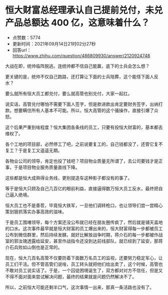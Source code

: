 # 恒大财富总经理承认自己提前兑付，未兑产品总额达 400 亿，这意味着什么？
- 点赞数：5774
- 更新时间：2021年09月14日21时02分27秒
- 回答url：https://www.zhihu.com/question/486809930/answer/2120924748
<body>
 <p data-pid="Ai_kulK_">大战在即，统帅临阵脱逃。连统帅都不信自己能赢，底下的士兵会怎么想？</p>
 <p data-pid="BZYXn4j8">更关键的是，统帅不仅自己跑路，还打算让下面的士兵陪葬，这个能怪下面人反水？</p>
 <p data-pid="Wgx4UaJH">要么就所有恒大员工都兑付，要么就高管也别兑付，大家一起扛。</p>
 <p data-pid="klB53VIK">说实话，高管兑付哪怕不需要下面人签字，但是款进款出肯定要财务签字，出纳打款。想要瞒住所有人基本不可能。所以，恒大高管的这个骚操作，直接引爆了众怒。</p>
 <p data-pid="2jL5oiek">这个后果严重到啥程度？恒大集团各条线的员工，只要有投恒大财富的，基本都去维权了。</p>
 <p data-pid="XBLpmcbF">各个工地的项目部，必然停工了吧，之前说要复工的，自己钱都没了，还管它复不复工？于是复工又遥遥无期。</p>
 <p data-pid="rJ6dSWB2">各物业公司的领导，肯定也投了钱吧？项目物业质量无所谓了，去公司要钱才是正事，于是项目物业服务质量直线下降。</p>
 <p data-pid="0kY0SMEI">这些都是恒大成熟得业务线，更别提造车这种影子都没有的事了。</p>
 <p data-pid="KJpuODAD">等于是恒大只顾及自己几百亿的眼前利益，直接逼得数万恒大员工反水，最终把自己逼入绝境。</p>
 <p data-pid="Rr77nB5_">恒大员工也不是善茬，毕竟恒大铁军，一旦他们调转枪口，也让领导们尝一尝精心策划狠抓落实办事高效的滋味。</p>
 <p data-pid="MF-u5Fws">于是员工围堵领导，每个方案还没公布就已经在朋友圈传疯了，然后就是铺天盖地的口水。这次事件最早就是恒大财富的员工爆出来的，恒大财富得每一步都被员工公布到微信群里，然后持续发酵。就好比解放战争时期，蒋介石的每一步都被作战室的郭汝瑰透露给延安，甚至作战指令还没到达前线部队，就已经到了延安，那蒋介石兵败如山倒也是正常的。</p>
 <p data-pid="aUlI0JUr">现在，恒大几百名高管不仅要防着下面数万名员工的监视，还要努力稳定军心，让员工们干活。但不管高管们说啥，员工转头就把他们给出卖了，这个时候，高管也不敢对员工说实话了。于是，一个囚徒困境诞生了，双方都对对方不信任，但是又不得不面对面来尝试解决问题，最终的结果就是问题仍然解决不了。</p>
 <p data-pid="vUVdNFIl">所以，之前恒大可能还剩半口气，这次事情一出来，那真一条活路也没有了。</p>
</body>